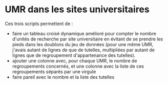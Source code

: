 # UMR dans les sites universitaires

Ces trois scripts permettent de :
- faire un tableau croisé dynamique amélioré pour compter le nombre d'unités de recherche par site universitaire en évitant de se prendre les pieds dans les doublons du jeu de données (pour une même  UMR, j'avais autant de lignes de que de tutelles, multipliées par autant de lignes que de regroupement d'appartenance des tutelles).
- ajouter une colonne avec, pour chaque UMR, le nombre de regroupements concernés, et une colonne avec la liste de ces regroupements séparés par une virgule
- faire pareil avec le nombre et la liste des tutelles
